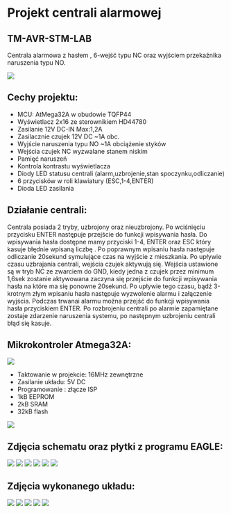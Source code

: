 # Projekt centrali alarmowej
## TM-AVR-STM-LAB

Centrala alarmowa z hasłem , 6-wejść typu NC oraz wyjściem przekaźnika naruszenia typu NO.

![](https://github.com/PawZar/TM-AVR-STM-LAB/blob/main/Foto/2.jpg)

## Cechy projektu:
* MCU: AtMega32A w obudowie TQFP44
* Wyświetlacz 2x16 ze sterownikiem HD44780
* Zasilanie 12V DC-IN Max:1,2A
* Zasilacznie czujek 12V DC ~1A obc.
* Wyjście naruszenia typu NO ~1A obciążenie styków
* Wejścia czujek NC wyzwalane stanem niskim
* Pamięć naruszeń
* Kontrola kontrastu wyświetlacza
* Diody LED statusu centrali (alarm,uzbrojenie,stan spoczynku,odliczanie)
* 6 przycisków w roli klawiatury (ESC,1-4,ENTER)
* Dioda LED zasilania

## Działanie centrali:

Centrala posiada 2 tryby, uzbrojony oraz nieuzbrojony. Po wciśnięciu przycisku ENTER następuje przejście do funkcji wpisywania hasła.
Do wpisywania hasła dostępne mamy przyciski 1-4, ENTER oraz ESC który kasuje błędnie wpisaną liczbę .
Po poprawnym wpisaniu hasła następuje odliczanie 20sekund symulujące czas na wyjście z mieszkania. Po upływie czasu uzbrajania centrali,
wejścia czujek aktywują się. Wejścia ustawione są w tryb NC ze zwarciem do GND, kiedy jedna z czujek przez minimum 1,6sek 
zostanie aktywowana zaczyna się przejście do funkcji wpisywania hasła na które ma się ponowne 20sekund. Po upływie tego czasu,
bądź 3-krotnym złym wpisaniu hasła następuje wyzwolenie alarmu i załączenie wyjścia. Podczas trwanai alarmu można przejść do funkcji 
wpisywania hasła przyciskiem ENTER. Po rozbrojeniu centrali po alarmie zapamiętane zostaje zdarzenie naruszenia systemu, po następnym uzbrojeniu
centrali błąd się kasuje.

## Mikrokontroler Atmega32A:

![](https://github.com/PawZar/TM-AVR-STM-LAB/blob/main/Foto/pinout.jpg)

 * Taktowanie w projekcie: 16MHz zewnętrzne
 * Zasilanie układu: 5V DC
 * Programowanie : złącze ISP
 * 1kB EEPROM
 * 2kB SRAM
 * 32kB flash
 
![](https://github.com/PawZar/TM-AVR-STM-LAB/blob/main/Foto/1.jpg)

## Zdjęcia schematu oraz płytki z programu EAGLE:

![](https://github.com/PawZar/TM-AVR-STM-LAB/blob/main/Foto/sch1.png)
![](https://github.com/PawZar/TM-AVR-STM-LAB/blob/main/Foto/sch2.png)
![](https://github.com/PawZar/TM-AVR-STM-LAB/blob/main/Foto/sch3.png)
![](https://github.com/PawZar/TM-AVR-STM-LAB/blob/main/Foto/sch4.png)
![](https://github.com/PawZar/TM-AVR-STM-LAB/blob/main/Foto/board1.png)
![](https://github.com/PawZar/TM-AVR-STM-LAB/blob/main/Foto/board2.png)

## Zdjęcia wykonanego układu:

![](https://github.com/PawZar/TM-AVR-STM-LAB/blob/main/Foto/2.jpg)
![](https://github.com/PawZar/TM-AVR-STM-LAB/blob/main/Foto/3.jpg)
![](https://github.com/PawZar/TM-AVR-STM-LAB/blob/main/Foto/4.jpg)
![](https://github.com/PawZar/TM-AVR-STM-LAB/blob/main/Foto/5.jpg)
![](https://github.com/PawZar/TM-AVR-STM-LAB/blob/main/Foto/6.jpg)



